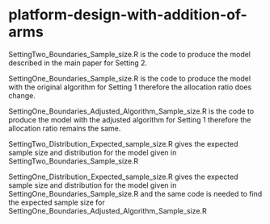 # platform-design-with-addition-of-arms

SettingTwo_Boundaries_Sample_size.R is the code to produce the model described in the main paper for Setting 2.

SettingOne_Boundaries_Sample_size.R is the code to produce the model with the original algorithm for Setting 1 therefore the allocation ratio does change.

SettingOne_Boundaries_Adjusted_Algorithm_Sample_size.R is the code to produce the model with the adjusted algorithm for Setting 1 therefore the allocation ratio remains the same.

SettingTwo_Distribution_Expected_sample_size.R gives the expected sample size and distribution for the model given in SettingTwo_Boundaries_Sample_size.R

SettingOne_Distribution_Expected_sample_size.R gives the expected sample size and distribution for the model given in SettingOne_Boundaries_Sample_size.R and the same code is needed to find the expected sample size for SettingOne_Boundaries_Adjusted_Algorithm_Sample_size.R

